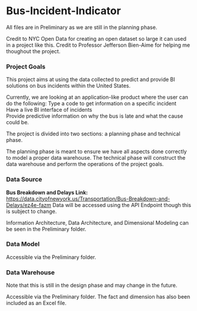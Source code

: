 # Bus-Incident-Indicator

All files are in Preliminary as we are still in the planning phase.

Credit to NYC Open Data for creating an open dataset so large it can used in a project like this.
Credit to Professor Jefferson Bien-Aime for helping me thoughout the project.

### Project Goals
This project aims at using the data collected to predict and provide BI solutions on bus incidents within the United States.

Currently, we are looking at an application-like product where the user can do the following:
  Type a code to get information on a specific incident<br>
  Have a live BI interface of incidents<br>
  Provide predictive information on why the bus is late and what the cause could be.<br>

The project is divided into two sections: a planning phase and technical phase.

The planning phase is meant to ensure we have all aspects done correctly to model a proper data warehouse.
The technical phase will construct the data warehouse and perform the operations of the project goals.

### Data Source
**Bus Breakdown and Delays Link:** https://data.cityofnewyork.us/Transportation/Bus-Breakdown-and-Delays/ez4e-fazm
Data will be accessed using the API Endpoint though this is subject to change.

Information Architecture, Data Architecture, and Dimensional Modeling can be seen in the Preliminary folder.

### Data Model

Accessible via the Preliminary folder.

### Data Warehouse

Note that this is still in the design phase and may change in the future.

Accessible via the Preliminary folder.
The fact and dimension has also been included as an Excel file.
